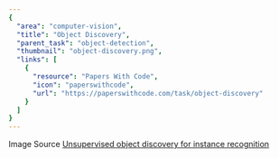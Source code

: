 ```yaml
---
{
  "area": "computer-vision",
  "title": "Object Discovery",
  "parent_task": "object-detection",
  "thumbnail": "object-discovery.png",
  "links": [
    {
      "resource": "Papers With Code",
      "icon": "paperswithcode",
      "url": "https://paperswithcode.com/task/object-discovery"
    }
  ]
}
---
```

Image Source [Unsupervised object discovery for instance recognition](https://arxiv.org/pdf/1709.04725)
